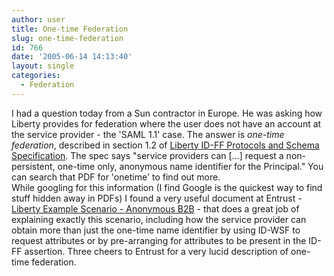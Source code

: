 ```yaml
---
author: user
title: One-time Federation
slug: one-time-federation
id: 766
date: '2005-06-14 14:13:40'
layout: single
categories:
  - Federation
---
```


I had a question today from a Sun contractor in Europe. He was asking how Liberty provides for federation where the user does not have an account at the service provider - the 'SAML 1.1' case. The answer is _one-time federation_, described in section 1.2 of [Liberty ID-FF Protocols and Schema Specification](http://www.projectliberty.org/specs/draft-liberty-idff-protocols-schema-1.2-errata-v3.0.pdf). The spec says "service providers can [...] request a non-persistent, one-time only, anonymous name identifier for the Principal." You can search that PDF for 'onetime' to find out more.  
While googling for this information (I find Google is the quickest way to find stuff hidden away in PDFs) I found a very useful document at Entrust - [Liberty Example Scenario - Anonymous B2B](http://www.entrust.com/resources/download.cfm/21322/liberty-scenario.pdf) - that does a great job of explaining exactly this scenario, including how the service provider can obtain more than just the one-time name identifier by using ID-WSF to request attributes or by pre-arranging for attributes to be present in the ID-FF assertion. Three cheers to Entrust for a very lucid description of one-time federation.